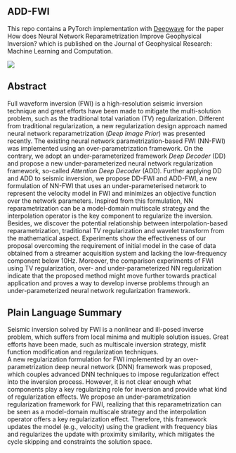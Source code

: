 ADD-FWI
---------
This repo contains a PyTorch implementation with [Deepwave](https://ausargeo.com/deepwave/) for the paper How does Neural Network Reparametrization Improve Geophysical Inversion? which is published on the Journal of Geophysical Research: Machine Learning and Computation.


![](/images/Figure1.svg)


Abstract
---------
Full waveform inversion (FWI) is a high-resolution seismic inversion technique and great efforts have been made to mitigate the multi-solution problem, such as the traditional total variation (TV) regularization.
Different from traditional regularization, a new regularization design approach named neural network reparametrization (*Deep Image Prior*) was presented recently. 
The existing neural network parametrization-based FWI (NN-FWI) was implemented using an over-parametrization framework.
On the contrary, we adopt an under-parameterized framework *Deep Decoder* (DD) and propose a new under-parameterized neural network regularization framework, so-called *Attention Deep Decoder* (ADD). 
Further applying DD and ADD to seismic inversion, we propose DD-FWI and ADD-FWI, a new formulation of NN-FWI that uses an under-parameterised network to represent the velocity model in FWI and minimizes an objective function over the network parameters.
Inspired from this formulation, NN reparametrization can be a model-domain multiscale strategy and the interpolation operator is the key component to regularize the inversion.
Besides, we discover the potential relationship between interpolation-based reparametrization, traditional TV regularization and wavelet transform from the mathematical aspect.
Experiments show the effectiveness of our proposal overcoming the requirement of initial model in the case of data obtained from a streamer acquisition system and lacking the low-frequency component below 10Hz.
Moreover, the comparison experiments of FWI using TV regularization, over- and under-parameterized NN regularization indicate that the proposed method might move further towards practical application and proves a way to develop inverse problems through an under-parameterized neural network regularization framework.

Plain Language Summary
---------
Seismic inversion solved by FWI is a nonlinear and ill-posed inverse problem, which suffers from local minima and multiple solution issues.
Great efforts have been made, such as multiscale inversion strategy, misfit function modification and regularization techniques.  
A new regularization formulation for FWI implemented by an over-parametrization deep neural network (DNN) framework was proposed, which couples advanced DNN techniques to impose regularization effect into the inversion process.
However, it is not clear enough what components play a key regularizing role for inversion and provide what kind of regularization effects.
We propose an under-parametrization regularization framework for FWI, realizing that this reparametrization can be seen as a model-domain multiscale strategy and the interpolation operator offers a key regularization effect.
Therefore, this framework updates the model (e.g., velocity) using the gradient with frequency bias and regularizes the update with proximity similarity, which mitigates the cycle skipping and constraints the solution space.
